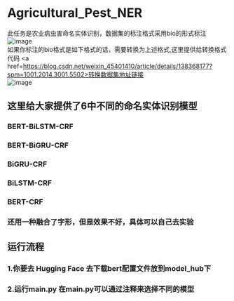 # Agricultural_Pest_NER
此任务是农业病虫害命名实体识别，数据集的标注格式采用bio的形式标注</br>
![image](https://github.com/user-attachments/assets/4e1f4b08-cc65-4a5f-8bab-034e190df9d8)</br>
如果你标注的bio格式是如下格式的话，需要转换为上述格式,这里提供给转换格式代码 <a href=https://blog.csdn.net/weixin_45401410/article/details/138368177?spm=1001.2014.3001.5502>转换数据集地址链接</a> </br>
![image](https://github.com/user-attachments/assets/313f9a6b-004a-4458-9654-b7f63bb28eec)

## 这里给大家提供了6中不同的命名实体识别模型
### BERT-BiLSTM-CRF
### BERT-BiGRU-CRF
### BiGRU-CRF
### BiLSTM-CRF
### BERT-CRF
### 还用一种融合了字形，但是效果不好，具体可以自己去实验

## 运行流程
### 1.你要去 Hugging Face 去下载bert配置文件放到model_hub下
### 2.运行main.py 在main.py可以通过注释来选择不同的模型
